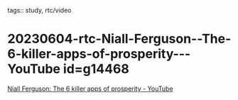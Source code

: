 tags:: study, rtc/video

# 20230604-rtc-Niall-Ferguson--The-6-killer-apps-of-prosperity---YouTube id=g14468

[Niall Ferguson: The 6 killer apps of prosperity - YouTube](https://www.youtube.com/watch?v=xpnFeyMGUs8)

